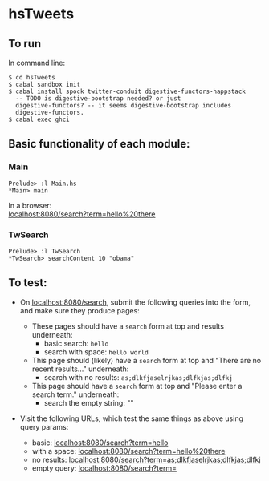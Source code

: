 # hsTweets

## To run

In command line:

```
$ cd hsTweets
$ cabal sandbox init
$ cabal install spock twitter-conduit digestive-functors-happstack
  -- TODO is digestive-bootstrap needed? or just
  digestive-functors? -- it seems digestive-bootstrap includes
  digestive-functors.
$ cabal exec ghci
```

## Basic functionality of each module:

### Main

```
Prelude> :l Main.hs
*Main> main
```

In a browser:  
[localhost:8080/search?term=hello%20there](localhost:8080/search?term=hello%20there)

### TwSearch

```
Prelude> :l TwSearch
*TwSearch> searchContent 10 "obama"
```

## To test:

* On [localhost:8080/search](localhost:8080/search), submit the following queries into the form,
  and make sure they produce pages:
  * These pages should have a `search` form at top and results underneath:
    * basic search: `hello`
    * search with space: `hello world`
  * This page should (likely) have a `search` form at top and "There are no
    recent results..." underneath:
    * search with no results: `as;dlkfjaselrjkas;dlfkjas;dlfkj`
  * This page should have a `search` form at top and "Please enter a
    search term." underneath:
    * search the empty string: ""

* Visit the following URLs, which test the same things as above using
  query params:
  * basic: [localhost:8080/search?term=hello](localhost:8080/search?term=hello)
  * with a space: [localhost:8080/search?term=hello%20there](localhost:8080/search?term=hello%20there)
  * no results: [localhost:8080/search?term=as;dlkfjaselrjkas;dlfkjas;dlfkj](localhost:8080/search?term=as;dlkfjaselrjkas;dlfkjas;dlfkj)
  * empty query: [localhost:8080/search?term=](localhost:8080/search?term=)
